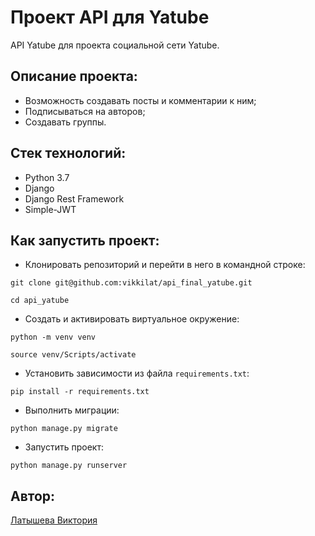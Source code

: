 # Проект API для Yatube
 API Yatube для проекта социальной сети Yatube.
 
 ## Описание проекта:
 * Возможность создавать посты и комментарии к ним;
 * Подписываться на авторов;
 * Создавать группы.

## Стек технологий:
* Python 3.7
* Django
* Django Rest Framework
* Simple-JWT
 
## Как запустить проект:

* Клонировать репозиторий и перейти в него в командной строке:
```
git clone git@github.com:vikkilat/api_final_yatube.git
```
```
cd api_yatube
```

* Cоздать и активировать виртуальное окружение:
```
python -m venv venv
```
```
source venv/Scripts/activate
```

* Установить зависимости из файла ```requirements.txt```:
```
pip install -r requirements.txt
```

* Выполнить миграции:
```
python manage.py migrate
```

* Запустить проект:
```
python manage.py runserver
```

## Автор:
[Латышева Виктория](https://github.com/vikkilat)
